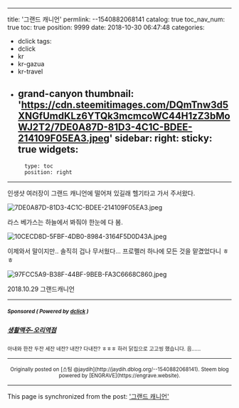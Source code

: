 
---
title: '그랜드 캐니언'
permlink: --1540882068141
catalog: true
toc_nav_num: true
toc: true
position: 9999
date: 2018-10-30 06:47:48
categories:
- dclick
tags:
- dclick
- kr
- kr-gazua
- kr-travel
- grand-canyon
thumbnail: 'https://cdn.steemitimages.com/DQmTnw3d5XNGfUmdKLz6YTQk3mcmcoWC44H1zZ3bMoWJ2T2/7DE0A87D-81D3-4C1C-BDEE-214109F05EA3.jpeg'
sidebar:
    right:
        sticky: true
widgets:
    -
        type: toc
        position: right
---




인생샷 여러장이 그랜드 캐니언에 떨어져 있길래 헬기타고 가서 주서왔다.

![7DE0A87D-81D3-4C1C-BDEE-214109F05EA3.jpeg](https://cdn.steemitimages.com/DQmTnw3d5XNGfUmdKLz6YTQk3mcmcoWC44H1zZ3bMoWJ2T2/7DE0A87D-81D3-4C1C-BDEE-214109F05EA3.jpeg)

라스 베가스는 하늘에서 봐줘야 한눈에 다 봄.

![10CECD8D-5FBF-4DB0-8984-3164F5D0D43A.jpeg](https://cdn.steemitimages.com/DQmfMiuLeFdNhMJDxxKXdhw7b983V8TdE1Qmbko8XM8txM1/10CECD8D-5FBF-4DB0-8984-3164F5D0D43A.jpeg)

이제와서 말이지만.. 솔직히 겁나 무서웠다... 프로펠러 하나에 모든 것을 맡겼었다니 ㅎㅎ

![97FCC5A9-B38F-44BF-9BEB-FA3C6668C860.jpeg](https://cdn.steemitimages.com/DQmcnxDm4fq1LP2h8edJwTZaPw5NiF1ihUM28dLbprzEP3o/97FCC5A9-B38F-44BF-9BEB-FA3C6668C860.jpeg)

2018.10.29
그랜드캐니언
***
#####  <sub> **Sponsored ( Powered by [dclick](https://www.dclick.io) )** </sub>
##### [생활맥주-오리역점](https://api.dclick.io/v1/c?x=eyJhbGciOiJIUzI1NiIsInR5cCI6IkpXVCJ9.eyJjIjoiamF5ZGloIiwicyI6Ii0tMTU0MDg4MjA2ODE0MSIsImEiOlsidC0xOTIiXSwidXJsIjoiaHR0cHM6Ly9zdGVlbWl0LmNvbS90YXN0ZWVtL0ByaWRlZy90YXN0ZWVtLTI2YWNlMSIsImlhdCI6MTU0MDg4MjA2OCwiZXhwIjoxODU2MjQyMDY4fQ.GpU7yZL528YOtkJVcJzPVYKP64ukmX_ly4_hR7nZFjQ)
<sup>아내와 한잔 두잔 세잔 네잔? 내잔? 다내잔? ㅎㅎㅎ 하러 닭집으로 고고씽 했습니다. 음......</sup>
</center>

***
<center><sup>Originally posted on [스팀 @jaydih](http://jaydih.dblog.org/--1540882068141). Steem blog powered by [ENGRAVE](https://engrave.website).</sup></center>

- - -

This page is synchronized from the post: ['그랜드 캐니언'](https://steemit.com/@jaydih/--1540882068141)
